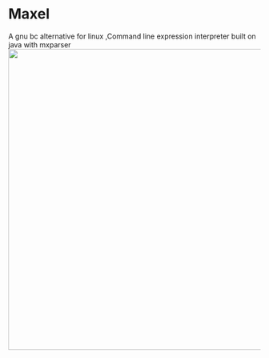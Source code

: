 # Maxel
A  gnu bc alternative for linux ,Command line expression interpreter built on java with mxparser
<img src="sample/eleven.png" width="600px" align="center" valign="middle">

